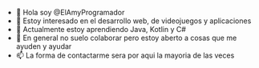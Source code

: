 - 👋 Hola soy @ElAmyProgramador
- 👀 Estoy interesado en el desarrollo web, de videojuegos y aplicaciones
- 🌱 Actualmente estoy aprendiendo Java, Kotlin y C#
- 💞️ En general no suelo colaborar pero estoy aberto a cosas que me ayuden y ayudar
- 📫 La forma de contactarme sera por aqui la mayoria de las veces

<!---
ElAmyProgramador/ElAmyProgramador is a ✨ special ✨ repository because its `README.md` (this file) appears on your GitHub profile.
You can click the Preview link to take a look at your changes.
--->
